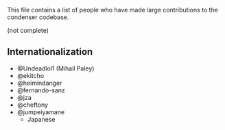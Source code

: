 This file contains a list of people who have made
large contributions to the condenser codebase.



(not complete)



## Internationalization
 - @Undeadlol1 (Mihail Paley)
 - @ekitcho
 - @heimindanger
 - @fernando-sanz
 - @jza
 - @cheftony
 - @jumpeiyamane
    * Japanese
